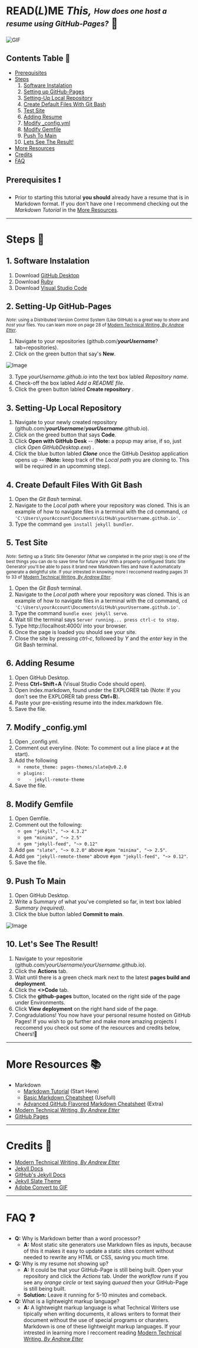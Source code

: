 # READ(*L*)ME *This,* <sub><sup>*How does one host a resume using GitHub-Pages?*</sub></sup> 🤨

![GIF](/readmeAssets/resumeV2.gif)

## Contents Table 📂
- [Prerequisites](#prerequisites-)
- [Steps](#steps-)
  1. [Software Instalation](#1-software-instalation)
  2. [Setting up GitHub-Pages](#2-setting-up-github-pages)
  3. [Setting-Up Local Repository](#3-setting-up-local-repository)
  4. [Create Default Files With Git Bash](#4-create-default-files-with-git-bash)
  5. [Test Site](#5-test-site)
  6. [Adding Resume](#6-adding-resume)
  7. [Modify _config.yml](#7-modify-_configyml)
  8. [Modify Gemfile](#8-modify-gemfile)
  9. [Push To Main](#9-push-to-main)
  10. [Lets See The Result!](#10-lets-see-the-result)
- [More Resources](#more-resources-)
- [Credits](#contents-table-)
- [FAQ](#faq-)


## Prerequisites ❗
- Prior to starting this tutorial __you should__ already have a resume that is in Markdown format. If you don't have one I recommend checking out the *Markdown Tutorial* in the [More Resources](#more-resources-). 

---
# Steps 👣

## 1. Software Instalation
 1. Download [GitHub Desktop](https://desktop.github.com/)
 2. Download [Ruby](https://www.ruby-lang.org/en/)
 3. Download [Visual Studio Code](https://code.visualstudio.com/)
 

## 2. Setting-Up GitHub-Pages
<sup>*Note:* using a Distributed Version Control System (Like GitHub) is a great way to *share* and *host* your files. You can learn more on page 28 of [Modern Technical Writing, *By Andrew Etter*](https://www.amazon.ca/gp/product/B01A2QL9SS/ref=kinw_myk_ro_title).

  1. Navigate to your repositories (github.com/__*yourUsername*__?tab=repositories).
  2. Click on the green button that say's __New__.
  
![Image](/readmeAssets/GitHubNewRepo.png)

  3. Type *yourUsername.github.io* into the text box labled *Repository name*.
  4. Check-off the box labled *Add a README file*.
  5. Click the green button labled __Create repository__ .

## 3. Setting-Up Local Repository
  1. Navigate to your newly created repository (github.com/__*yourUsername*__/__*yourUsername*__.github.io).
  2. Click on the greed button that says __Code__.
  3. Click __Open with GitHub Desk__ -- (__Note:__ a popup may arise, if so, just click *Open GitHubDesktop.exe*) .
  4. Click the blue button labled __*Clone*__ once the GitHub Desktop application opens up -- (__Note:__ keep track of the *Local path* you are cloning to. This will be required in an upcomming step).

## 4. Create Default Files With Git Bash
  1. Open the *Git Bash* terminal.
  2. Navigate to the *Local path* where your repository was cloned. This is an example of how to navigate files in a terminal with the cd command, ```cd 'C:\Users\yourAccount\Documents\GitHub\yourUsername.github.io'```.
  3. Type the command ```gem install jekyll bundler```.


## 5. Test Site
<sup>*Note:* Setting up a Static Site Generator (What we completed in the prior step) is one of the best things you can do to save time for future you! With a properly configured Static Site Generator you'll be able to pass it brand new Markdown files and have it automatically generate a delightful site. If your intrested in knowing more I reccomend reading pages 31 to 33 of [Modern Technical Writing, *By Andrew Etter*](https://www.amazon.ca/gp/product/B01A2QL9SS/ref=kinw_myk_ro_title).

  1. Open the *Git Bash* terminal.
  2. Navigate to the *Local path* where your repository was cloned. This is an example of how to navigate files in a terminal with the cd command, ```cd 'C:\Users\yourAccount\Documents\GitHub\yourUsername.github.io'```.
  3. Type the command ```bundle exec jekyll serve```.
  4. Wait till the terminal says ```Server running... press ctrl-c to stop.```
  5. Type http://localhost:4000/ into your browser.
  6. Once the page is loaded you should see your site.
  7. Close the site by pressing *ctrl-c*, followed by *Y* and the *enter* key in the Git Bash terminal.


## 6. Adding Resume
  1. Open GitHub Desktop.
  2. Press __Ctrl__+__Shift__+__A__ (Visual Studio Code should open).
  3. Open index.markdown, found under the EXPLORER tab (Note: If you don't see the EXPLORER tab press __Ctrl__+__B__).
  4. Paste your pre-existing resume into the index.markdown file.
  5. Save the file.


## 7. Modify _config.yml
  1. Open _config.yml.
  2. Comment out everyline. (Note: To comment out a line place  ```#``` at the start).
  3. Add the following  
     - ```remote_theme: pages-themes/slate@v0.2.0```
     - ```plugins: ```  
     - ```  - jekyll-remote-theme```
  4. Save the file.

## 8. Modify Gemfile
  1. Open Gemfile.
  2. Comment out the following:
     - ```gem "jekyll", "~> 4.3.2"```
     - ```gem "minima", "~> 2.5"```
     - ```gem "jekyll-feed", "~> 0.12"```
  3. Add ```gem "slate", "~> 0.2.0"``` above ```#gem "minima", "~> 2.5"```.
  4. Add ```gem "jekyll-remote-theme"``` above ```#gem "jekyll-feed", "~> 0.12"```.
  5. Save the file.


## 9. Push To Main
  1. Open GitHub Desktop.
  2. Write a Summary of what you've completed so far, in text box labled *Summary (required)*.
  3. Click the blue button labled __Commit to main__.
  
  ![Image](/readmeAssets/GitHubDesktopCommit.png)


## 10. Let's See The Result!
  1. Navigate to your repositorie (github.com/*yourUsername*/*yourUsername*.github.io).
  2. Click the __Actions__ tab.
  3. Wait until there is a green check mark next to the latest __pages build and deployment__.
  4. Click the __<>Code__ tab.
  5. Click the __github-pages__ button, located on the right side of the page under Environments.
  6. Click __View deployment__ on the right hand side of the page.
  7. Congradulations! You now have your personal resume hosted on GitHub Pages! If you wish to go further and make more amazing projects I reccomend you check out some of the resources and credits below, Cheers!🎉

---
# More Resources 📚
* Markdown
  * [Markdown Tutorial](https://www.markdowntutorial.com/) (Start Here)
  * [Basic Markdown Cheatsheet](https://github.com/adam-p/markdown-here/wiki/Markdown-Cheatsheet) (Usefull)
  * [Advanced GitHub Flavored Markdown Cheatsheet](https://github.github.com/gfm/) (Extra)
* [Modern Technical Writing, *By Andrew Etter*](https://www.amazon.ca/gp/product/B01A2QL9SS/ref=kinw_myk_ro_title)
* [GitHub Pages](https://pages.github.com/)

---
# Credits 📜
* [Modern Technical Writing, *By Andrew Etter*](https://www.amazon.ca/gp/product/B01A2QL9SS/ref=kinw_myk_ro_title)
* [Jekyll Docs](https://jekyllrb.com/docs/)
* [GitHub's Jekyll Docs](https://docs.github.com/en/pages/setting-up-a-github-pages-site-with-jekyll)
* [Jekyll Slate Theme](https://github.com/pages-themes/slate)
* [Adobe Convert to GIF](https://express.adobe.com/tools/convert-to-gif)

---
# FAQ ❓
- __Q:__ Why is Markdown better than a word processor?
  - __A:__ Most static site generators use Markdown files as inputs, because of this it makes it easy to update a static sites content without needed to rewrite any HTML or CSS, saving you much time.
- __Q:__ Why is my resume not showing up?
  - __A:__ It could be that your GitHub-Page is still being built. Open your repository and click the *Actions* tab. Under the *workflow runs* if you see any *orange circle* or text saying *queued* then your GitHub-Page is still being built.
  - __Solution:__ Leave it running for 5-10 minutes and comeback.
- __Q:__ What is a lightweight markup language?
  - __A:__ A lightweight markup language is what Technical Writers use tipically when writing documents, it allows writers to format their document without the use of special programs or charaters. Markdown is one of these lightweight markup languages. If your intrested in learning more I reccoment reading [Modern Technical Writing, *By Andrew Etter*](https://www.amazon.ca/gp/product/B01A2QL9SS/ref=kinw_myk_ro_title)